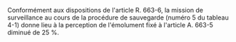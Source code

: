 Conformément aux dispositions de l'article R. 663-6, la mission de surveillance au cours de la procédure de sauvegarde (numéro 5 du tableau 4-1) donne lieu à la perception de l'émolument fixé à l'article A. 663-5 diminué de 25 %.
